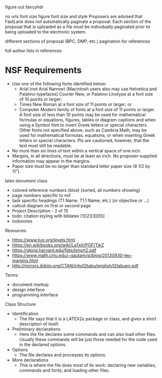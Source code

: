 figure out fancyhdr

no urls
font size
figure font size and style
Proposers are advised that FastLane does not automatically paginate a proposal. Each section of the proposal that is uploaded as a file must be individually paginated prior to being uploaded to the electronic system.

different sections of proposal (BPC, DMP, etc.)
pagination for references

full author lists in references

# NSF Requirements
- Use one of the following fonts identified below:
    - Arial (not Arial Narrow) (Macintosh users also may use Helvetica and Palatino typefaces) Courier New, or Palatino Linotype at a font size of 10 points or larger;
    - Times New Roman at a font size of 11 points or larger; or
    - Computer Modern family of fonts at a font size of 11 points or larger.
    A font size of less than 10 points may be used for mathematical formulas or equations, figures, tables or diagram captions and when using a Symbol font to insert Greek letters or special characters. Other fonts not specified above, such as Cambria Math, may be used for mathematical formulas, equations, or when inserting Greek letters or special characters. PIs are cautioned, however, that the text must still be readable.
- No more than six lines of text within a vertical space of one inch.
- Margins, in all directions, must be at least an inch. No proposer-supplied information may appear in the margins.
- Paper size must be no larger than standard letter paper size (8 1/2 by 11").

latex document class
- colored reference numbers (blue) (sorted, all numbers showing)
- page numbers specific to nsf
- task specific headings (T1   Name; T1.1   Name; etc.) (or objective or ...)
- callout diagram on first or second page
- Project Description - 2 of 15
- todo: citation styling with biblatex [1][2][3][55]
- todonotes

Resources
- https://www.tug.org/levels.html
- https://en.wikibooks.org/wiki/LaTeX/PGF/TikZ
- https://gking.harvard.edu/files/lshort2.pdf
- https://www.math.cmu.edu/~gautam/sj/blog/20130930-tex-margins.html
- http://mirrors.ibiblio.org/CTAN/info/l2tabu/english/l2tabuen.pdf

Terms:
- document markup
- design interface
- programming interface

Class Structure
- Identification
    + The file says that it is a LATEX2ε package or class, and gives a short description of itself.
- Preliminary declarations
    + Here the file declares some commands and can also load other files.  Usually these commands will be just those needed for the code used in the declared options.
- Options
    + The file declares and processes its options.
- More declarations
    + This is where the file does most of its work: declaring new variables, commands and fonts; and loading other files.
